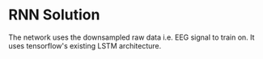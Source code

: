 # RNN Solution

The network uses the downsampled raw data i.e. EEG signal to train on. It uses tensorflow's existing LSTM architecture.
